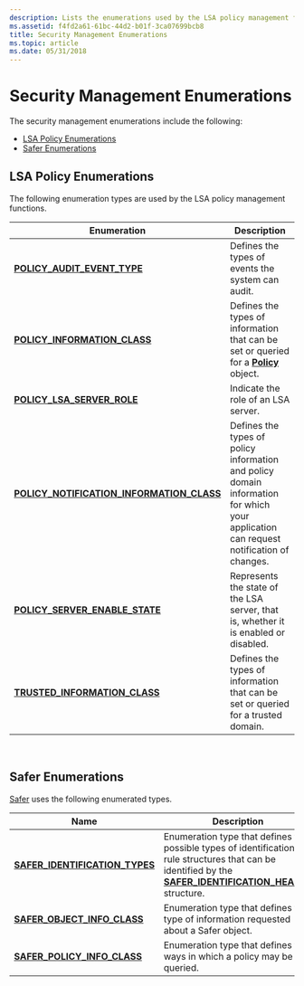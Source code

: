 ```yaml
---
description: Lists the enumerations used by the LSA policy management functions.
ms.assetid: f4fd2a61-61bc-44d2-b01f-3ca07699bcb8
title: Security Management Enumerations
ms.topic: article
ms.date: 05/31/2018
---
```


# Security Management Enumerations

The security management enumerations include the following:

-   [LSA Policy Enumerations](#lsa-policy-enumerations)
-   [Safer Enumerations](#safer-enumerations)

## LSA Policy Enumerations

The following enumeration types are used by the LSA policy management functions.



| Enumeration                                                                               | Description                                                                                                                           |
|-------------------------------------------------------------------------------------------|---------------------------------------------------------------------------------------------------------------------------------------|
| [**POLICY\_AUDIT\_EVENT\_TYPE**](/windows/desktop/api/Ntsecapi/ne-ntsecapi-policy_audit_event_type)                             | Defines the types of events the system can audit.                                                                                     |
| [**POLICY\_INFORMATION\_CLASS**](/windows/desktop/api/Ntsecapi/ne-ntsecapi-policy_information_class)                            | Defines the types of information that can be set or queried for a [**Policy**](policy-object.md) object.                             |
| [**POLICY\_LSA\_SERVER\_ROLE**](/windows/desktop/api/Ntsecapi/ne-ntsecapi-policy_lsa_server_role)                               | Indicate the role of an LSA server.                                                                                                   |
| [**POLICY\_NOTIFICATION\_INFORMATION\_CLASS**](/windows/desktop/api/Ntsecapi/ne-ntsecapi-policy_notification_information_class) | Defines the types of policy information and policy domain information for which your application can request notification of changes. |
| [**POLICY\_SERVER\_ENABLE\_STATE**](/windows/desktop/api/Ntsecapi/ne-ntsecapi-policy_server_enable_state)                       | Represents the state of the LSA server, that is, whether it is enabled or disabled.                                                   |
| [**TRUSTED\_INFORMATION\_CLASS**](/windows/desktop/api/Ntsecapi/ne-ntsecapi-trusted_information_class)                          | Defines the types of information that can be set or queried for a trusted domain.                                                     |



 

## Safer Enumerations

[Safer](safer.md) uses the following enumerated types.



| Name                                                               | Description                                                                                                                                                                                      |
|--------------------------------------------------------------------|--------------------------------------------------------------------------------------------------------------------------------------------------------------------------------------------------|
| [**SAFER\_IDENTIFICATION\_TYPES**](/windows/desktop/api/WinSafer/ne-winsafer-safer_identification_types) | Enumeration type that defines the possible types of identification rule structures that can be identified by the [**SAFER\_IDENTIFICATION\_HEADER**](/windows/desktop/api/WinSafer/ns-winsafer-safer_identification_header) structure. |
| [**SAFER\_OBJECT\_INFO\_CLASS**](/windows/desktop/api/WinSafer/ne-winsafer-safer_object_info_class)      | Enumeration type that defines the type of information requested about a Safer object.                                                                                                            |
| [**SAFER\_POLICY\_INFO\_CLASS**](/windows/desktop/api/WinSafer/ne-winsafer-safer_policy_info_class)      | Enumeration type that defines the ways in which a policy may be queried.                                                                                                                         |



 

 

 



